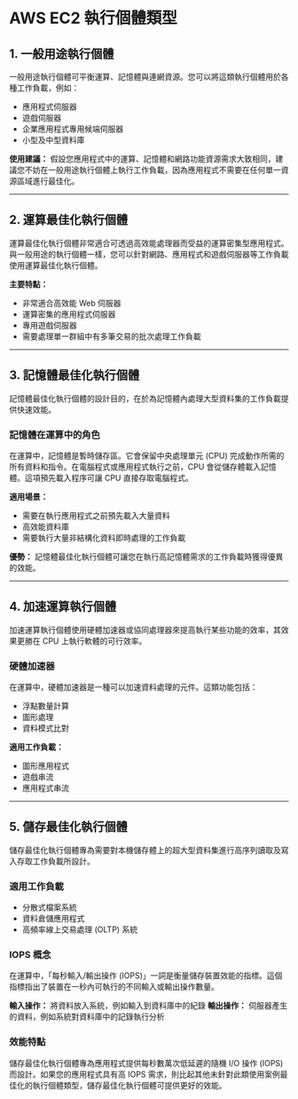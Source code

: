 # AWS EC2 執行個體類型

## 1. 一般用途執行個體

一般用途執行個體可平衡運算、記憶體與連網資源。您可以將這類執行個體用於各種工作負載，例如：

* 應用程式伺服器
* 遊戲伺服器
* 企業應用程式專用候端伺服器
* 小型及中型資料庫

**使用建議：** 假設您應用程式中的運算、記憶體和網路功能資源需求大致相同，建議您不妨在一般用途執行個體上執行工作負載，因為應用程式不需要在任何單一資源區域進行最佳化。

---

## 2. 運算最佳化執行個體

運算最佳化執行個體非常適合可透過高效能處理器而受益的運算密集型應用程式。與一般用途的執行個體一樣，您可以針對網路、應用程式和遊戲伺服器等工作負載使用運算最佳化執行個體。

**主要特點：**
* 非常適合高效能 Web 伺服器
* 運算密集的應用程式伺服器
* 專用遊戲伺服器
* 需要處理單一群組中有多筆交易的批次處理工作負載

---

## 3. 記憶體最佳化執行個體

記憶體最佳化執行個體的設計目的，在於為記憶體內處理大型資料集的工作負載提供快速效能。

### 記憶體在運算中的角色

在運算中，記憶體是暫時儲存區。它會保留中央處理單元 (CPU) 完成動作所需的所有資料和指令。在電腦程式或應用程式執行之前，CPU 會從儲存體載入記憶體。這項預先載入程序可讓 CPU 直接存取電腦程式。

**適用場景：**
* 需要在執行應用程式之前預先載入大量資料
* 高效能資料庫
* 需要執行大量非結構化資料即時處理的工作負載

**優勢：** 記憶體最佳化執行個體可讓您在執行高記憶體需求的工作負載時獲得優異的效能。

---

## 4. 加速運算執行個體

加速運算執行個體使用硬體加速器或協同處理器來提高執行某些功能的效率，其效果更勝在 CPU 上執行軟體的可行效率。

### 硬體加速器

在運算中，硬體加速器是一種可以加速資料處理的元件。這類功能包括：
* 浮點數量計算
* 圖形處理
* 資料模式比對

**適用工作負載：**
* 圖形應用程式
* 遊戲串流
* 應用程式串流

---

## 5. 儲存最佳化執行個體

儲存最佳化執行個體專為需要對本機儲存體上的超大型資料集進行高序列讀取及寫入存取工作負載所設計。

### 適用工作負載

* 分散式檔案系統
* 資料倉儲應用程式
* 高頻率線上交易處理 (OLTP) 系統

### IOPS 概念

在運算中，「每秒輸入/輸出操作 (IOPS)」一詞是衡量儲存裝置效能的指標。這個指標指出了裝置在一秒內可執行的不同輸入或輸出操作數量。

**輸入操作：** 將資料放入系統，例如輸入到資料庫中的紀錄
**輸出操作：** 伺服器產生的資料，例如系統對資料庫中的記錄執行分析

### 效能特點

儲存最佳化執行個體專為應用程式提供每秒數萬次低延遲的隨機 I/O 操作 (IOPS) 而設計。如果您的應用程式具有高 IOPS 需求，則比起其他未針對此類使用案例最佳化的執行個體類型，儲存最佳化執行個體可提供更好的效能。